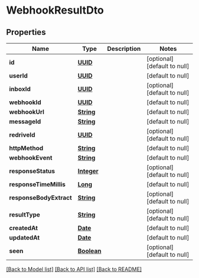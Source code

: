 # WebhookResultDto
## Properties

Name | Type | Description | Notes
------------ | ------------- | ------------- | -------------
**id** | [**UUID**](UUID) |  | [optional] [default to null]
**userId** | [**UUID**](UUID) |  | [default to null]
**inboxId** | [**UUID**](UUID) |  | [optional] [default to null]
**webhookId** | [**UUID**](UUID) |  | [default to null]
**webhookUrl** | [**String**](string) |  | [default to null]
**messageId** | [**String**](string) |  | [default to null]
**redriveId** | [**UUID**](UUID) |  | [optional] [default to null]
**httpMethod** | [**String**](string) |  | [default to null]
**webhookEvent** | [**String**](string) |  | [default to null]
**responseStatus** | [**Integer**](integer) |  | [optional] [default to null]
**responseTimeMillis** | [**Long**](long) |  | [default to null]
**responseBodyExtract** | [**String**](string) |  | [optional] [default to null]
**resultType** | [**String**](string) |  | [optional] [default to null]
**createdAt** | [**Date**](DateTime) |  | [default to null]
**updatedAt** | [**Date**](DateTime) |  | [default to null]
**seen** | [**Boolean**](boolean) |  | [optional] [default to null]

[[Back to Model list]](../README#documentation-for-models) [[Back to API list]](../README#documentation-for-api-endpoints) [[Back to README]](../README)


